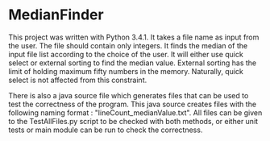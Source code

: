 MedianFinder
============
This project was written with Python 3.4.1. It takes a file name as input from the user. The file should contain only
integers. It finds the median of the input file list according to the choice of the user. It will either use quick select
or external sorting to find the median value. External sorting has the limit of holding maximum fifty numbers in the memory.
Naturally, quick select is not affected from this constraint.

There is also a java source file which generates files that can be used to test the correctness of the program.
This java source creates files with the following naming format : "lineCount_medianValue.txt". All files can be given to
the TestAllFiles.py script to be checked with both methods, or either unit tests or main module can be run to check the
correctness.
